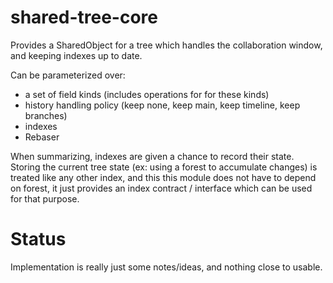# shared-tree-core

Provides a SharedObject for a tree which handles the collaboration window, and keeping indexes up to date.

Can be parameterized over:

 - a set of field kinds (includes operations for for these kinds)
 - history handling policy (keep none, keep main, keep timeline, keep branches)
 - indexes
 - Rebaser

When summarizing, indexes are given a chance to record their state.
Storing the current tree state (ex: using a forest to accumulate changes) is treated like any other index,
and this this module does not have to depend on forest,
it just provides an index contract / interface which can be used for that purpose.

# Status

Implementation is really just some notes/ideas, and nothing close to usable.

